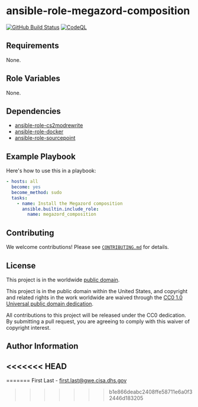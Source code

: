 # ansible-role-megazord-composition #

[![GitHub Build Status](https://github.com/cisagov/ansible-role-megazord-composition/workflows/build/badge.svg)](https://github.com/cisagov/ansible-role-megazord-composition/actions)
[![CodeQL](https://github.com/cisagov/ansible-role-megazord-composition/workflows/CodeQL/badge.svg)](https://github.com/cisagov/ansible-role-megazord-composition/actions/workflows/codeql-analysis.yml)

## Requirements ##

None.

## Role Variables ##

None.

## Dependencies ##

- [ansible-role-cs2modrewrite](https://github.com/cisagov/ansible-role-cs2modrewrite)
- [ansible-role-docker](https://github.com/cisagov/ansible-role-docker)
- [ansible-role-sourcepoint](https://github.com/cisagov/ansible-role-sourcepoint)

## Example Playbook ##

Here's how to use this in a playbook:

```yaml
- hosts: all
  become: yes
  become_method: sudo
  tasks:
    - name: Install the Megazord composition
      ansible.builtin.include_role:
        name: megazord_composition
```

## Contributing ##

We welcome contributions!  Please see [`CONTRIBUTING.md`](CONTRIBUTING.md) for
details.

## License ##

This project is in the worldwide [public domain](LICENSE).

This project is in the public domain within the United States, and
copyright and related rights in the work worldwide are waived through
the [CC0 1.0 Universal public domain
dedication](https://creativecommons.org/publicdomain/zero/1.0/).

All contributions to this project will be released under the CC0
dedication. By submitting a pull request, you are agreeing to comply
with this waiver of copyright interest.

## Author Information ##

<<<<<<< HEAD
-
=======
First Last - <first.last@gwe.cisa.dhs.gov>
>>>>>>> b1e866deabc2408ffe58711e6a0f32446d183205
